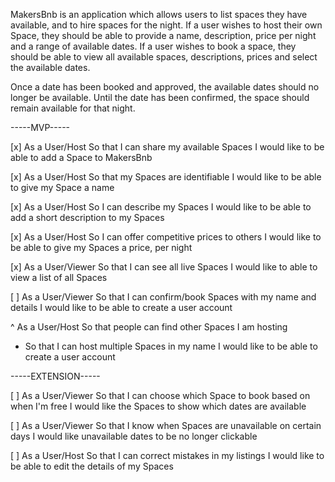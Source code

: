 MakersBnb is an application which allows users to list spaces they have available, and to hire spaces for the night. If a user wishes to host their own Space, they should be able to provide a name, description, price per night and a range of available dates. If a user wishes to book a space, they should be able to view all available spaces, descriptions, prices and select the available dates.

Once a date has been booked and approved, the available dates should no longer be available. Until the date has been confirmed, the space should remain available for that night.

-----MVP-----

[x] As a User/Host
So that I can share my available Spaces
I would like to be able to add a Space to MakersBnb

[x] As a User/Host
So that my Spaces are identifiable
I would like to be able to give my Space a name

[x] As a User/Host
So I can describe my Spaces
I would like to be able to add a short description to my Spaces

[x] As a User/Host
So I can offer competitive prices to others
I would like to be able to give my Spaces a price, per night

[x] As a User/Viewer
So that I can see all live Spaces
I would like to able to view a list of all Spaces

[ ] As a User/Viewer
So that I can confirm/book Spaces with my name and details
I would like to be able to create a user account

^ As a User/Host
So that people can find other Spaces I am hosting
+ So that I can host multiple Spaces in my name
I would like to be able to create a user account

-----EXTENSION-----

[ ] As a User/Viewer
So that I can choose which Space to book based on when I'm free
I would like the Spaces to show which dates are available

[ ] As a User/Viewer
So that I know when Spaces are unavailable on certain days
I would like unavailable dates to be no longer clickable

[ ] As a User/Host
So that I can correct mistakes in my listings
I would like to be able to edit the details of my Spaces